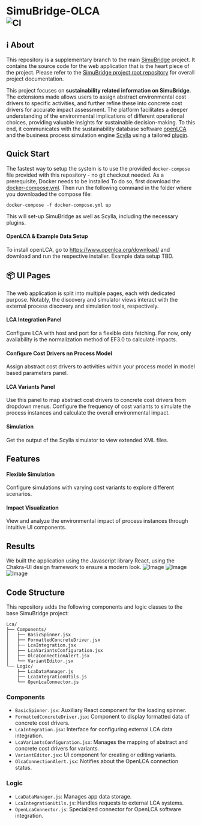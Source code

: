 # SimuBridge-OLCA <br><sub>![CI](https://github.com/INSM-TUM/SimuBridge--Main/actions/workflows/CI.yml/badge.svg)</sub>

## :information_source: About
This repository is a supplementary branch to the main [SimuBridge](https://github.com/INSM-TUM/SimuBridge) project. It contains the source code for the web application that is the heart piece of the project. Please refer to the [SimuBridge project root repository](https://github.com/INSM-TUM/SimuBridge) for overall project documentation.

This project focuses on **sustainability related information on SimuBridge**. The extensions made allows users to assign abstract environmental cost drivers to specific activities, and further refine these into concrete cost drivers for accurate impact assessment. The platform facilitates a deeper understanding of the environmental implications of different operational choices, providing valuable insights for sustainable decision-making. 
To this end, it communicates with the sustainability database software [openLCA](https://www.openlca.org/) and the business process simulation engine [Scylla](https://github.com/bptlab/scylla) using a tailored [plugin](https://github.com/INSM-TUM/Scylla-Plugin--SOPA).

## Quick Start
The fastest way to setup the system is to use the provided `docker-compose` file provided with this repository - no git checkout needed. As a prerequisite, Docker needs to be installed
To do so, first download  the <a href="./docker-compose.yml" download> docker-compose.yml</a>.
Then run the following command in the folder where you downloaded the compose file:
``` posh
docker-compose -f docker-compose.yml up
```
This will set-up SimuBridge as well as Scylla, including the necessary plugins.

#### OpenLCA & Example Data Setup
To install openLCA, go to https://www.openlca.org/download/ and download and run the respective installer.
Example data setup TBD.


## 📦️ UI Pages
The web application is split into multiple pages, each with dedicated purpose.
Notably, the discovery and simulator views interact with the external process discovery and simulation tools, respectively.

#### LCA Integration Panel
Configure LCA with host and port for a flexible data fetching. For now, only availability is the normalization method of EF3.0 to calculate impacts.

#### Configure Cost Drivers nn Process Model 
Assign abstract cost drivers to activities within your process model in model based parameters panel.

#### LCA Variants Panel
Use this panel to map abstract cost drivers to concrete cost drivers from dropdown menus.
Configure the frequency of cost variants to simulate the process instances and calculate the overall environmental impact.

#### Simulation
Get the output of the  Scylla simulator to view extended XML files.

## Features
#### Flexible Simulation
Configure simulations with varying cost variants to explore different scenarios.

#### Impact Visualization
View and analyze the environmental impact of process instances through intuitive UI components.

## Results
We built the application using the Javascript library React, using the Chakra-UI design framework to ensure a modern look.
![Image](https://github.com/INSM-TUM-Teaching/SImuBridge-OLCA/assets/92756562/ea167f10-663d-4ea9-8df3-7ece260c61c7)
![Image](https://github.com/INSM-TUM-Teaching/SImuBridge-OLCA/assets/92756562/c4c45554-4587-4fc5-8bcc-b1eb9a0ce834)
![Image](https://github.com/INSM-TUM-Teaching/SImuBridge-OLCA/assets/92756562/8f63b277-1926-44e3-b5f0-0545cf485d22)


##  Code Structure 
This repository adds the following components and logic classes to the base SimuBridge project:

```
Lca/  
├── Components/  
│   ├── BasicSpinner.jsx  
│   ├── FormattedConcreteDriver.jsx  
│   ├── LcaIntegration.jsx  
│   ├── LcaVariantsConfiguration.jsx  
│   ├── OlcaConnectionAlert.jsx  
│   └── VariantEditor.jsx  
└── Logic/  
    ├── LcaDataManager.js  
    ├── LcaIntegrationUtils.js  
    └── OpenLcaConnector.js
```
  
### Components
- `BasicSpinner.jsx`: Auxiliary React component for the loading spinner.
- `FormattedConcreteDriver.jsx`: Component to display formatted data of concrete cost drivers.
- `LcaIntegration.jsx`: Interface for configuring external LCA data integration.
- `LcaVariantsConfiguration.jsx`: Manages the mapping of abstract and concrete cost drivers for variants.
- `VariantEditor.jsx`: UI component for creating or editing variants.
- `OlcaConnectionAlert.jsx`: Notifies about the OpenLCA connection status.

### Logic
- `LcaDataManager.js`: Manages app data storage.
- `LcaIntegrationUtils.js`: Handles requests to external LCA systems.
- `OpenLcaConnector.js`: Specialized connector for OpenLCA software integration.



